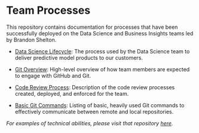 # Team Processes

This repository contains documentation for processes that have been successfully deployed on the Data Science and Business Insights teams led by Brandon Shelton.

- [Data Science Lifecycle](https://github.com/b-shelton/team_processes/blob/master/data_science_lifecycle.md): The process used by the Data Science team to deliver predictive model products to our customers.

- [Git Overview](https://github.com/b-shelton/team_processes/blob/master/git_overview.md): High-level overview of how team members are expected to engage with GitHub and Git.

- [Code Review Process](https://github.com/b-shelton/team_processes/blob/master/code_review.md): Description of the code review processes created, deployed, and enforced for the team.

- [Basic Git Commands](https://github.com/b-shelton/team_processes/blob/master/basic_git_commands.md): Listing of basic, heavily used Git commands to effectively communicate between remote and local repositories.


_*For examples of technical abilities, please visit that repository [here](https://github.com/b-shelton/technical_examples#technical-examples).*_
